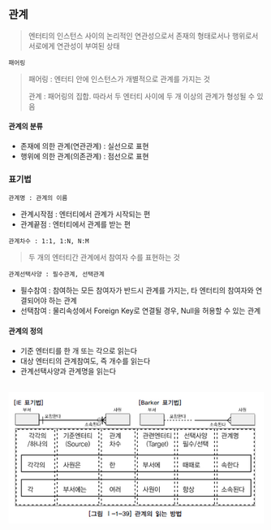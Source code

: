 ## 관계

> 엔터티의 인스턴스 사이의 논리적인 연관성으로서 존재의 형태로서나 행위로서 서로에게 연관성이 부여된 상태

`패어링`

> 패어링 : 엔터티 안에 인스턴스가 개별적으로 관계를 가지는 것
>
> 관계 : 패어링의 집합. 따라서 두 엔터티 사이에 두 개 이상의 관계가 형성될 수 있음



#### 관계의 분류

* 존재에 의한 관계(연관관계) : 실선으로 표현
* 행위에 의한 관계(의존관계) : 점선으로 표현



### 표기법

`관계명 : 관계의 이름`

* 관계시작점 : 엔터티에서 관계가 시작되는 편
* 관계끝점 : 엔터티에서 관계를 받는 편

`관계차수 : 1:1, 1:N, N:M`

> 두 개의 엔터티간 관계에서 참여자 수를 표현하는 것

`관계선택사양 : 필수관계, 선택관계`

* 필수참여 : 참여하는 모든 참여자가 반드시 관계를 가지는, 타 엔터티의 참여자와 연결되어야 하는 관계
* 선택참여 : 물리속성에서 Foreign Key로 연결될 경우, Null을 허용할 수 있는 관계



#### 관계의 정의

* 기준 엔터티를 한 개 또는 각으로 읽는다
* 대상 엔터티의 관계참여도, 즉 개수를 읽는다
* 관계선택사양과 관계명을 읽는다

​	<img src="./관계를읽는방법.jpg">
